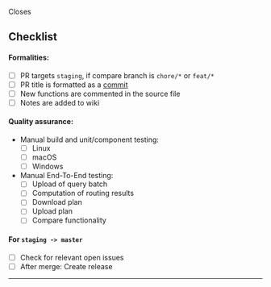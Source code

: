 <!-- List of changes as bullet points or free form text -->

Closes <!-- ?? -->

## Checklist

#### Formalities:
- [ ] PR targets `staging`, if compare branch is `chore/*` or `feat/*`
- [ ] PR title is formatted as a [commit](https://www.conventionalcommits.org/en/v1.0.0/#specification)
- [ ] New functions are commented in the source file
- [ ] Notes are added to wiki

#### Quality assurance:
- Manual build and unit/component testing:
    - [ ] Linux
    - [ ] macOS
    - [ ] Windows
- Manual End-To-End testing:
    - [ ] Upload of query batch
    - [ ] Computation of routing results
    - [ ] Download plan
    - [ ] Upload plan
    - [ ] Compare functionality

#### For `staging -> master`
- [ ] Check for relevant open issues
- [ ] After merge: Create release

---

